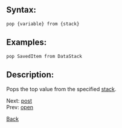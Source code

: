 ## Syntax:
`pop {variable} from {stack}`
## Examples:
`pop SavedItem from DataStack`

## Description:
Pops the top value from the specified [stack](stack.md).

Next: [post](post.md)  
Prev: [open](open.md)

[Back](../README.md)
